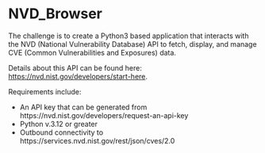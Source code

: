 # NVD_Browser
The challenge is to create a Python3 based application that interacts with the NVD (National Vulnerability Database) API to fetch, display, and manage CVE (Common Vulnerabilities and Exposures) data.

Details about this API can be found here: https://nvd.nist.gov/developers/start-here.

Requirements include:
<ul>
<li>An API key that can be generated from https://nvd.nist.gov/developers/request-an-api-key</li>
<li>Python v.3.12 or greater</li>
<li>Outbound connectivity to https://services.nvd.nist.gov/rest/json/cves/2.0</li>
</ul>
